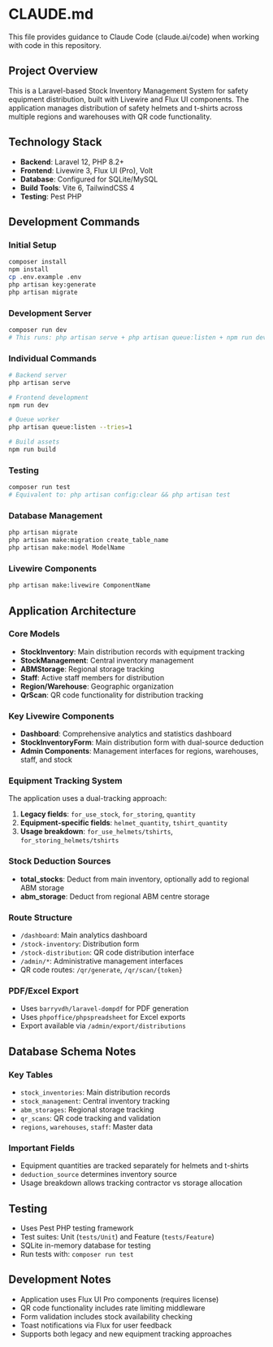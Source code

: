 # CLAUDE.md

This file provides guidance to Claude Code (claude.ai/code) when working with code in this repository.

## Project Overview

This is a Laravel-based Stock Inventory Management System for safety equipment distribution, built with Livewire and Flux UI components. The application manages distribution of safety helmets and t-shirts across multiple regions and warehouses with QR code functionality.

## Technology Stack

- **Backend**: Laravel 12, PHP 8.2+
- **Frontend**: Livewire 3, Flux UI (Pro), Volt
- **Database**: Configured for SQLite/MySQL
- **Build Tools**: Vite 6, TailwindCSS 4
- **Testing**: Pest PHP

## Development Commands

### Initial Setup
```bash
composer install
npm install
cp .env.example .env
php artisan key:generate
php artisan migrate
```

### Development Server
```bash
composer run dev
# This runs: php artisan serve + php artisan queue:listen + npm run dev concurrently
```

### Individual Commands
```bash
# Backend server
php artisan serve

# Frontend development
npm run dev

# Queue worker
php artisan queue:listen --tries=1

# Build assets
npm run build
```

### Testing
```bash
composer run test
# Equivalent to: php artisan config:clear && php artisan test
```

### Database Management
```bash
php artisan migrate
php artisan make:migration create_table_name
php artisan make:model ModelName
```

### Livewire Components
```bash
php artisan make:livewire ComponentName
```

## Application Architecture

### Core Models
- **StockInventory**: Main distribution records with equipment tracking
- **StockManagement**: Central inventory management
- **ABMStorage**: Regional storage tracking
- **Staff**: Active staff members for distribution
- **Region/Warehouse**: Geographic organization
- **QrScan**: QR code functionality for distribution tracking

### Key Livewire Components
- **Dashboard**: Comprehensive analytics and statistics dashboard
- **StockInventoryForm**: Main distribution form with dual-source deduction
- **Admin Components**: Management interfaces for regions, warehouses, staff, and stock

### Equipment Tracking System
The application uses a dual-tracking approach:
1. **Legacy fields**: `for_use_stock`, `for_storing`, `quantity`
2. **Equipment-specific fields**: `helmet_quantity`, `tshirt_quantity`
3. **Usage breakdown**: `for_use_helmets/tshirts`, `for_storing_helmets/tshirts`

### Stock Deduction Sources
- **total_stocks**: Deduct from main inventory, optionally add to regional ABM storage
- **abm_storage**: Deduct from regional ABM centre storage

### Route Structure
- `/dashboard`: Main analytics dashboard
- `/stock-inventory`: Distribution form
- `/stock-distribution`: QR code distribution interface
- `/admin/*`: Administrative management interfaces
- QR code routes: `/qr/generate`, `/qr/scan/{token}`

### PDF/Excel Export
- Uses `barryvdh/laravel-dompdf` for PDF generation
- Uses `phpoffice/phpspreadsheet` for Excel exports
- Export available via `/admin/export/distributions`

## Database Schema Notes

### Key Tables
- `stock_inventories`: Main distribution records
- `stock_management`: Central inventory tracking
- `abm_storages`: Regional storage tracking
- `qr_scans`: QR code tracking and validation
- `regions`, `warehouses`, `staff`: Master data

### Important Fields
- Equipment quantities are tracked separately for helmets and t-shirts
- `deduction_source` determines inventory source
- Usage breakdown allows tracking contractor vs storage allocation

## Testing

- Uses Pest PHP testing framework
- Test suites: Unit (`tests/Unit`) and Feature (`tests/Feature`)
- SQLite in-memory database for testing
- Run tests with: `composer run test`

## Development Notes

- Application uses Flux UI Pro components (requires license)
- QR code functionality includes rate limiting middleware
- Form validation includes stock availability checking
- Toast notifications via Flux for user feedback
- Supports both legacy and new equipment tracking approaches